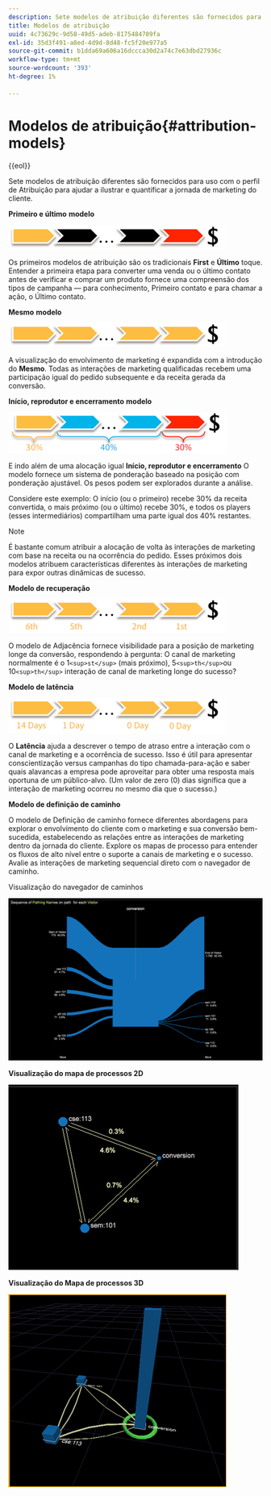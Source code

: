```yaml
---
description: Sete modelos de atribuição diferentes são fornecidos para uso com o perfil de Atribuição para ajudar a ilustrar e quantificar a jornada de marketing do cliente.
title: Modelos de atribuição
uuid: 4c73629c-9d58-49d5-adeb-8175484709fa
exl-id: 35d3f491-a8ed-4d9d-8d48-fc5f20e977a5
source-git-commit: b1dda69a606a16dccca30d2a74c7e63dbd27936c
workflow-type: tm+mt
source-wordcount: '393'
ht-degree: 1%

---
```


# Modelos de atribuição{#attribution-models}

{{eol}}

Sete modelos de atribuição diferentes são fornecidos para uso com o perfil de Atribuição para ajudar a ilustrar e quantificar a jornada de marketing do cliente.

**Primeiro e último** **modelo**

![](assets/attrib_model_first_last.png)

Os primeiros modelos de atribuição são os tradicionais **First** e **Último** toque. Entender a primeira etapa para converter uma venda ou o último contato antes de verificar e comprar um produto fornece uma compreensão dos tipos de campanha — para conhecimento, Primeiro contato e para chamar a ação, o Último contato.

**Mesmo** **modelo**

![](assets/attrib_model_even.png)

A visualização do envolvimento de marketing é expandida com a introdução do **Mesmo**. Todas as interações de marketing qualificadas recebem uma participação igual do pedido subsequente e da receita gerada da conversão.

**Início, reprodutor e encerramento** **modelo**

![](assets/attrib_model_position.png)

E indo além de uma alocação igual **Início, reprodutor e encerramento** O modelo fornece um sistema de ponderação baseado na posição com ponderação ajustável. Os pesos podem ser explorados durante a análise.

Considere este exemplo: O início (ou o primeiro) recebe 30% da receita convertida, o mais próximo (ou o último) recebe 30%, e todos os players (esses intermediários) compartilham uma parte igual dos 40% restantes.

>[!NOTE]
>
>É bastante comum atribuir a alocação de volta às interações de marketing com base na receita ou na ocorrência do pedido. Esses próximos dois modelos atribuem características diferentes às interações de marketing para expor outras dinâmicas de sucesso.

**Modelo de recuperação**

![](assets/attrib_model_adjacency.png)

O modelo de Adjacência fornece visibilidade para a posição de marketing longe da conversão, respondendo à pergunta: O canal de marketing normalmente é o 1`<sup>st</sup>` (mais próximo), 5`<sup>th</sup>`ou 10`<sup>th</sup>` interação de canal de marketing longe do sucesso?

**Modelo de latência**

![](assets/attrib_model_latency.png)

O **Latência** ajuda a descrever o tempo de atraso entre a interação com o canal de marketing e a ocorrência de sucesso. Isso é útil para apresentar conscientização versus campanhas do tipo chamada-para-ação e saber quais alavancas a empresa pode aproveitar para obter uma resposta mais oportuna de um público-alvo. (Um valor de zero (0) dias significa que a interação de marketing ocorreu no mesmo dia que o sucesso.)

**Modelo de definição de caminho**

O modelo de Definição de caminho fornece diferentes abordagens para explorar o envolvimento do cliente com o marketing e sua conversão bem-sucedida, estabelecendo as relações entre as interações de marketing dentro da jornada do cliente. Explore os mapas de processo para entender os fluxos de alto nível entre o suporte a canais de marketing e o sucesso. Avalie as interações de marketing sequencial direto com o navegador de caminho.

Visualização do navegador de caminhos

![](assets/attrib_model_path_browser.png)

**Visualização do mapa de processos 2D**

![](assets/attrib_model_2Dprocess_map.png)

**Visualização do Mapa de processos 3D**

![](assets/attrib_model_3Dprocess_map.png)
